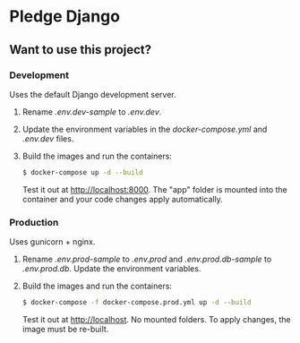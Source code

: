 # Pledge Django


## Want to use this project?

### Development

Uses the default Django development server.

1. Rename *.env.dev-sample* to *.env.dev*.
1. Update the environment variables in the *docker-compose.yml* and *.env.dev* files.
1. Build the images and run the containers:

    ```sh
    $ docker-compose up -d --build
    ```

   Test it out at [http://localhost:8000](http://localhost:8000). The "app" folder is mounted into the container and
   your code changes apply automatically.

### Production

Uses gunicorn + nginx.

1. Rename *.env.prod-sample* to *.env.prod* and *.env.prod.db-sample* to *.env.prod.db*. Update the environment
   variables.
1. Build the images and run the containers:

    ```sh
    $ docker-compose -f docker-compose.prod.yml up -d --build
    ```

   Test it out at [http://localhost](http://localhost:180). No mounted folders. To apply changes, the image must be
   re-built.
